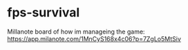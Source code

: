 # fps-survival

Millanote board of how im manageing the game: https://app.milanote.com/1MnCyS168x4c06?p=7ZgLo5MtSiv